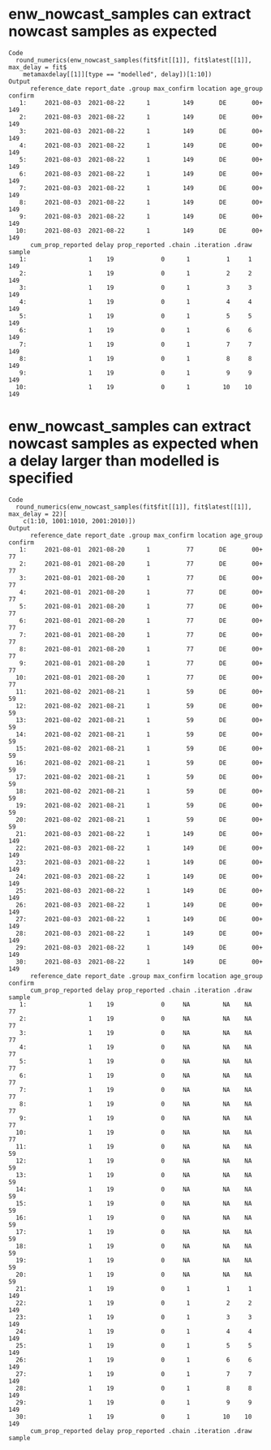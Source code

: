 # enw_nowcast_samples can extract nowcast samples as expected

    Code
      round_numerics(enw_nowcast_samples(fit$fit[[1]], fit$latest[[1]], max_delay = fit$
        metamaxdelay[[1]][type == "modelled", delay])[1:10])
    Output
          reference_date report_date .group max_confirm location age_group confirm
       1:     2021-08-03  2021-08-22      1         149       DE       00+     149
       2:     2021-08-03  2021-08-22      1         149       DE       00+     149
       3:     2021-08-03  2021-08-22      1         149       DE       00+     149
       4:     2021-08-03  2021-08-22      1         149       DE       00+     149
       5:     2021-08-03  2021-08-22      1         149       DE       00+     149
       6:     2021-08-03  2021-08-22      1         149       DE       00+     149
       7:     2021-08-03  2021-08-22      1         149       DE       00+     149
       8:     2021-08-03  2021-08-22      1         149       DE       00+     149
       9:     2021-08-03  2021-08-22      1         149       DE       00+     149
      10:     2021-08-03  2021-08-22      1         149       DE       00+     149
          cum_prop_reported delay prop_reported .chain .iteration .draw sample
       1:                 1    19             0      1          1     1    149
       2:                 1    19             0      1          2     2    149
       3:                 1    19             0      1          3     3    149
       4:                 1    19             0      1          4     4    149
       5:                 1    19             0      1          5     5    149
       6:                 1    19             0      1          6     6    149
       7:                 1    19             0      1          7     7    149
       8:                 1    19             0      1          8     8    149
       9:                 1    19             0      1          9     9    149
      10:                 1    19             0      1         10    10    149

# enw_nowcast_samples can extract nowcast samples as expected when a delay larger than modelled is specified

    Code
      round_numerics(enw_nowcast_samples(fit$fit[[1]], fit$latest[[1]], max_delay = 22)[
        c(1:10, 1001:1010, 2001:2010)])
    Output
          reference_date report_date .group max_confirm location age_group confirm
       1:     2021-08-01  2021-08-20      1          77       DE       00+      77
       2:     2021-08-01  2021-08-20      1          77       DE       00+      77
       3:     2021-08-01  2021-08-20      1          77       DE       00+      77
       4:     2021-08-01  2021-08-20      1          77       DE       00+      77
       5:     2021-08-01  2021-08-20      1          77       DE       00+      77
       6:     2021-08-01  2021-08-20      1          77       DE       00+      77
       7:     2021-08-01  2021-08-20      1          77       DE       00+      77
       8:     2021-08-01  2021-08-20      1          77       DE       00+      77
       9:     2021-08-01  2021-08-20      1          77       DE       00+      77
      10:     2021-08-01  2021-08-20      1          77       DE       00+      77
      11:     2021-08-02  2021-08-21      1          59       DE       00+      59
      12:     2021-08-02  2021-08-21      1          59       DE       00+      59
      13:     2021-08-02  2021-08-21      1          59       DE       00+      59
      14:     2021-08-02  2021-08-21      1          59       DE       00+      59
      15:     2021-08-02  2021-08-21      1          59       DE       00+      59
      16:     2021-08-02  2021-08-21      1          59       DE       00+      59
      17:     2021-08-02  2021-08-21      1          59       DE       00+      59
      18:     2021-08-02  2021-08-21      1          59       DE       00+      59
      19:     2021-08-02  2021-08-21      1          59       DE       00+      59
      20:     2021-08-02  2021-08-21      1          59       DE       00+      59
      21:     2021-08-03  2021-08-22      1         149       DE       00+     149
      22:     2021-08-03  2021-08-22      1         149       DE       00+     149
      23:     2021-08-03  2021-08-22      1         149       DE       00+     149
      24:     2021-08-03  2021-08-22      1         149       DE       00+     149
      25:     2021-08-03  2021-08-22      1         149       DE       00+     149
      26:     2021-08-03  2021-08-22      1         149       DE       00+     149
      27:     2021-08-03  2021-08-22      1         149       DE       00+     149
      28:     2021-08-03  2021-08-22      1         149       DE       00+     149
      29:     2021-08-03  2021-08-22      1         149       DE       00+     149
      30:     2021-08-03  2021-08-22      1         149       DE       00+     149
          reference_date report_date .group max_confirm location age_group confirm
          cum_prop_reported delay prop_reported .chain .iteration .draw sample
       1:                 1    19             0     NA         NA    NA     77
       2:                 1    19             0     NA         NA    NA     77
       3:                 1    19             0     NA         NA    NA     77
       4:                 1    19             0     NA         NA    NA     77
       5:                 1    19             0     NA         NA    NA     77
       6:                 1    19             0     NA         NA    NA     77
       7:                 1    19             0     NA         NA    NA     77
       8:                 1    19             0     NA         NA    NA     77
       9:                 1    19             0     NA         NA    NA     77
      10:                 1    19             0     NA         NA    NA     77
      11:                 1    19             0     NA         NA    NA     59
      12:                 1    19             0     NA         NA    NA     59
      13:                 1    19             0     NA         NA    NA     59
      14:                 1    19             0     NA         NA    NA     59
      15:                 1    19             0     NA         NA    NA     59
      16:                 1    19             0     NA         NA    NA     59
      17:                 1    19             0     NA         NA    NA     59
      18:                 1    19             0     NA         NA    NA     59
      19:                 1    19             0     NA         NA    NA     59
      20:                 1    19             0     NA         NA    NA     59
      21:                 1    19             0      1          1     1    149
      22:                 1    19             0      1          2     2    149
      23:                 1    19             0      1          3     3    149
      24:                 1    19             0      1          4     4    149
      25:                 1    19             0      1          5     5    149
      26:                 1    19             0      1          6     6    149
      27:                 1    19             0      1          7     7    149
      28:                 1    19             0      1          8     8    149
      29:                 1    19             0      1          9     9    149
      30:                 1    19             0      1         10    10    149
          cum_prop_reported delay prop_reported .chain .iteration .draw sample

